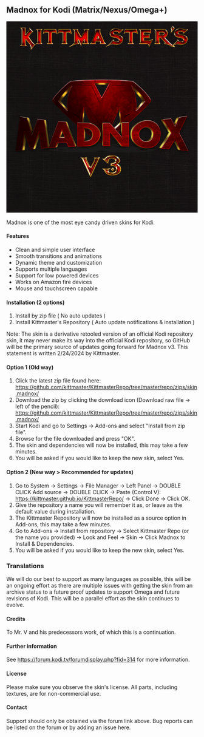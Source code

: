 ## Madnox for Kodi (Matrix/Nexus/Omega+)

![Madnox Logo](https://github.com/kittmaster/KittmasterRepo/blob/master/repo/skin.madnox/resources/icon.png)

Madnox is one of the most eye candy driven skins for Kodi.

#### Features

* Clean and simple user interface
* Smooth transitions and animations
* Dynamic theme and customization
* Supports multiple languages
* Support for low powered devices
* Works on Amazon fire devices
* Mouse and touchscreen capable

#### Installation (2 options)

1. Install by zip file ( No auto updates ) 
2. Install Kittmaster's Repository ( Auto update notifications & installation )

Note: The skin is a derivative retooled version of an official Kodi repository skin, it may never make its way into the official Kodi repository, so GitHub will be the primary source of updates going forward for Madnox v3. This statement is written 2/24/2024 by Kittmaster.

#### Option 1 (Old way)

1. Click the latest zip file found here: https://github.com/kittmaster/KittmasterRepo/tree/master/repo/zips/skin.madnox/
2. Download the zip by clicking the download icon (Download raw file -> left of the pencil): https://github.com/kittmaster/KittmasterRepo/tree/master/repo/zips/skin.madnox/
3. Start Kodi and go to Settings -> Add-ons and select "Install from zip file".
4. Browse for the file downloaded and press "OK".
5. The skin and dependencies will now be installed, this may take a few minutes.
6. You will be asked if you would like to keep the new skin, select Yes.

#### Option 2 (New way > Recommended for updates)

1. Go to System -> Settings -> File Manager -> Left Panel -> DOUBLE CLICK Add source -> DOUBLE CLICK <None> -> Paste (Control V): https://kittmaster.github.io/KittmasterRepo/ -> Click Done -> Click OK.
2. Give the repository a name you will remember it as, or leave as the default value during installation.
3. The Kittmaster Repository will now be installed as a source option in Add-ons, this may take a few minutes.
4. Go to Add-ons -> Install from repository -> Select Kittmaster Repo (or the name you provided) -> Look and Feel -> Skin -> Click Madnox to Install & Dependencies.
5. You will be asked if you would like to keep the new skin, select Yes.


### Translations
We will do our best to support as many languages as possible, this will be an ongoing effort as there are multiple issues with getting the skin from an archive status to a future proof updates to support Omega and future revisions of Kodi. This will be a parallel effort as the skin continues to evolve.

#### Credits
To Mr. V and his predecessors work, of which this is a continuation.

#### Further information
See https://forum.kodi.tv/forumdisplay.php?fid=314 for more information.

#### License
Please make sure you observe the skin's license. All parts, including textures, are for non-commercial use.

#### Contact
Support should only be obtained via the forum link above. Bug reports can be listed on the forum or by adding an issue here.